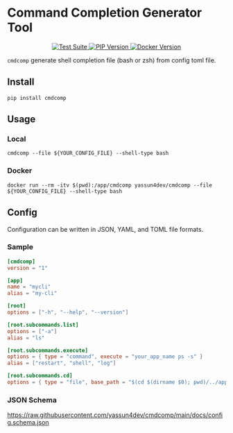 # Command Completion Generator Tool

<p align="center">
    <a href="https://github.com/yassun4dev/cmdcomp/actions">
        <img src="https://github.com/yassun4dev/cmdcomp/actions/workflows/test-suite.yml/badge.svg" alt="Test Suite">
    </a>
    <a href="https://pypi.org/project/cmdcomp">
        <img src="https://badge.fury.io/py/cmdcomp.svg" alt="PIP Version">
    </a>
    <a href="https://hub.docker.com/r/yassun4dev/cmdcomp">
        <img src="https://img.shields.io/docker/v/yassun4dev/cmdcomp/latest?label=docker%20version" alt="Docker Version">
    </a>
</p>

`cmdcomp` generate shell completion file (bash or zsh) from config toml file.

## Install

```shell
pip install cmdcomp
```

## Usage

### Local
```shell
cmdcomp --file ${YOUR_CONFIG_FILE} --shell-type bash
```

### Docker

```shell
docker run --rm -itv $(pwd):/app/cmdcomp yassun4dev/cmdcomp --file ${YOUR_CONFIG_FILE} --shell-type bash
```

## Config

Configuration can be written in JSON, YAML, and TOML file formats.

### Sample

```toml
[cmdcomp]
version = "1"

[app]
name = "mycli"
alias = "my-cli"

[root]
options = ["-h", "--help", "--version"]

[root.subcommands.list]
options = ["-a"]
alias = "ls"

[root.subcommands.execute]
options = { type = "command", execute = "your_app_name ps -s" }
alias = ["restart", "shell", "log"]

[root.subcommands.cd]
options = { type = "file", base_path = "$(cd $(dirname $0); pwd)/../apps" }

```

### JSON Schema

https://raw.githubusercontent.com/yassun4dev/cmdcomp/main/docs/config.schema.json
